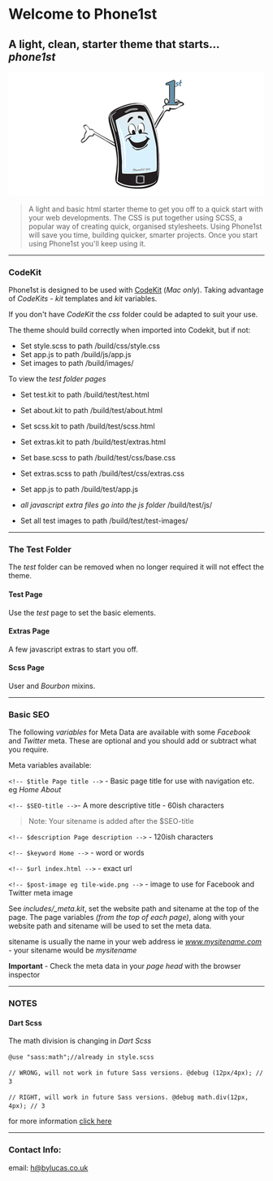 # Welcome to Phone1st

## A light, clean, starter theme that starts... _phone1st_

![](tile-wide.png)

>A light and basic html starter theme to get you off to a quick start with your web developments. The CSS is put together using SCSS, a popular way of creating quick, organised stylesheets. Using Phone1st will save you time, building quicker, smarter projects. Once you start using Phone1st you'll keep using it.

___

### CodeKit

Phone1st is designed to be used with [CodeKit](https://codekitapp.com/) (*Mac only*). Taking advantage of *CodeKits* - *kit* templates and *kit* variables.

If you don't have *CodeKit* the *css* folder could be adapted to suit your use. 

The theme should build correctly when imported into Codekit, but if not:

+ Set style.scss to path /build/css/style.css
+ Set app.js to path /build/js/app.js
+ Set images to path /build/images/

To view the _test folder pages_

+ Set test.kit to path /build/test/test.html
+ Set about.kit to path /build/test/about.html
+ Set scss.kit to path /build/test/scss.html
+ Set extras.kit to path /build/test/extras.html

+ Set base.scss to path /build/test/css/base.css
+ Set extras.scss to path /build/test/css/extras.css

+ Set app.js to path /build/test/app.js
+ _all javascript extra files go into the js folder_ /build/test/js/

+ Set all test images to path /build/test/test-images/

___

### The Test Folder

The _test_ folder can be removed when no longer required it will not effect the theme.

#### Test Page

Use the _test_ page to set the basic elements.

#### Extras Page

A few javascript extras to start you off.

#### Scss Page

User and *Bourbon* mixins.

___

### Basic SEO

The following _variables_ for Meta Data are available with some _Facebook_ and _Twitter_ meta. These are optional and you should add or subtract what you require.

Meta variables available:

`<!-- $title Page title -->` - Basic page title for use with navigation etc. eg *Home About*

`<!-- $SEO-title -->`- A more descriptive title - 60ish characters
> Note: Your sitename is added after the $SEO-title

`<!-- $description Page description -->` - 120ish characters  

`<!-- $keyword Home -->` - word or words  

`<!-- $url index.html -->` - exact url  

`<!-- $post-image eg tile-wide.png -->` - image to use for Facebook and Twitter meta image  

See _includes/\_meta.kit_, set the website path and sitename at the top of the page. The page variables *(from the top of each page)*, along with your website path and sitename will be used to set the meta data.

sitename is usually the name in your web address ie _www.mysitename.com_ - your sitename would be _mysitename_

__Important__ - Check the meta data in your _page head_ with the browser inspector

___

### NOTES

#### Dart Scss

The math division is changing in *Dart Scss*

`@use "sass:math";//already in style.scss`

`// WRONG, will not work in future Sass versions.
@debug (12px/4px); // 3`

`// RIGHT, will work in future Sass versions.
@debug math.div(12px, 4px); // 3`

for more information [click here](https://sass-lang.com/documentation/breaking-changes/slash-div)
___

### Contact Info:

email: [h@bylucas.co.uk](mailto:h@bylucas.co.uk)

